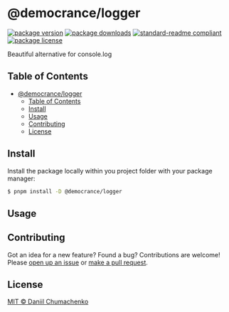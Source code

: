 
# @democrance/logger
[![package version](https://img.shields.io/npm/v/@democrance/logger.svg?style=flat-square)](https://npmjs.org/package/@democrance/logger)
[![package downloads](https://img.shields.io/npm/dm/@democrance/logger.svg?style=flat-square)](https://npmjs.org/package/@democrance/logger)
[![standard-readme compliant](https://img.shields.io/badge/readme%20style-standard-brightgreen.svg?style=flat-square)](https://github.com/RichardLitt/standard-readme)
[![package license](https://img.shields.io/npm/l/@democrance/logger.svg?style=flat-square)](https://npmjs.org/package/@democrance/logger)

Beautiful alternative for console.log


## Table of Contents
- [@democrance/logger](#democrancelogger)
  - [Table of Contents](#table-of-contents)
  - [Install](#install)
  - [Usage](#usage)
  - [Contributing](#contributing)
  - [License](#license)

## Install

Install the package locally within you project folder with your package manager:

```sh
$ pnpm install -D @democrance/logger
```

## Usage



## Contributing

Got an idea for a new feature? Found a bug? Contributions are welcome! Please [open up an issue](https://github.com/daniil4udo/logger/issues) or [make a pull request](https://makeapullrequest.com/).

## License

[MIT © Daniil Chumachenko](./LICENSE)
    
